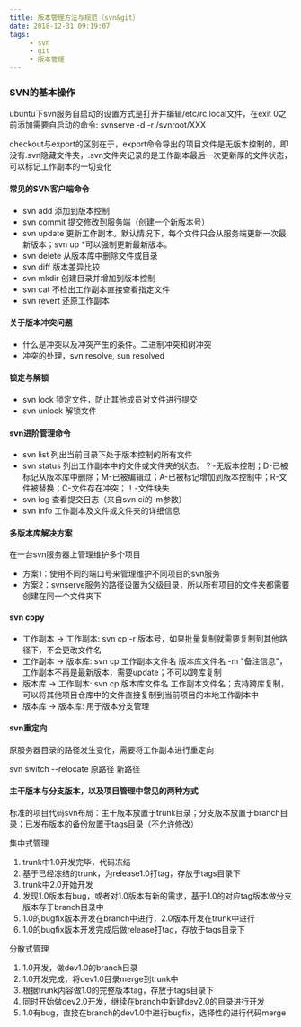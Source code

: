 ```yaml
---
title: 版本管理方法与规范（svn&git）
date: 2018-12-31 09:19:07
tags: 
     - svn
     - git
     - 版本管理
---
```


### SVN的基本操作
ubuntu下svn服务自启动的设置方式是打开并编辑/etc/rc.local文件，在exit 0之前添加需要自启动的命令: svnserve -d -r /svnroot/XXX

checkout与export的区别在于，export命令导出的项目文件是无版本控制的，即没有.svn隐藏文件夹，.svn文件夹记录的是工作副本最后一次更新厚的文件状态，可以标记工作副本的一切变化

#### 常见的SVN客户端命令
+ svn add 添加到版本控制
+ svn commit 提交修改到服务端（创建一个新版本号）
+ svn update 更新工作副本。默认情况下，每个文件只会从服务端更新一次最新版本；svn up *可以强制更新最新版本。
+ svn delete 从版本库中删除文件或目录
+ svn diff 版本差异比较
+ svn mkdir 创建目录并增加到版本控制
+ svn cat 不检出工作副本直接查看指定文件
+ svn revert 还原工作副本

#### 关于版本冲突问题
+ 什么是冲突以及冲突产生的条件。二进制冲突和树冲突
+ 冲突的处理，svn resolve, sun resolved

#### 锁定与解锁
+ svn lock 锁定文件，防止其他成员对文件进行提交
+ svn unlock 解锁文件

#### svn进阶管理命令
+ svn list 列出当前目录下处于版本控制的所有文件
+ svn status 列出工作副本中的文件或文件夹的状态。？-无版本控制；D-已被标记从版本库中删除；M-已被编辑过；A-已被标记增加到版本控制中；R-文件被替换；C-文件存在冲突；！-文件缺失
+ svn log 查看提交日志（来自svn ci的-m参数）
+ svn info 工作副本及文件或文件夹的详细信息

#### 多版本库解决方案
在一台svn服务器上管理维护多个项目
+ 方案1：使用不同的端口号来管理维护不同项目的svn服务
+ 方案2：svnserve服务的路径设置为父级目录，所以所有项目的文件夹都需要创建在同一个文件夹下

#### svn copy
+ 工作副本 -> 工作副本: svn cp -r 版本号，如果批量复制就需要复制到其他路径下，不会更改文件名
+ 工作副本 -> 版本库: svn cp 工作副本文件名 版本库文件名 -m "备注信息"，工作副本不再是最新版本，需要update；不可以跨库复制
+ 版本库 -> 工作副本: svn cp 版本库文件名 工作副本文件名；支持跨库复制，可以将其他项目仓库中的文件直接复制到当前项目的本地工作副本中
+ 版本库 -> 版本库: 用于版本分支管理

#### svn重定向
原服务器目录的路径发生变化，需要将工作副本进行重定向

svn switch --relocate 原路径 新路径 

#### 主干版本与分支版本，以及项目管理中常见的两种方式
标准的项目代码svn布局：主干版本放置于trunk目录；分支版本放置于branch目录；已发布版本的备份放置于tags目录（不允许修改）

集中式管理
1. trunk中1.0开发完毕，代码冻结
2. 基于已经冻结的trunk，为release1.0打tag，存放于tags目录下
3. trunk中2.0开始开发
4. 发现1.0版本有bug，或者对1.0版本有新的需求，基于1.0的对应tag版本做分支版本存于branch目录中
5. 1.0的bugfix版本开发在branch中进行，2.0版本开发在trunk中进行
6. 1.0的bugfix版本开发完成后做release打tag，存放于tags目录下

分散式管理
1. 1.0开发，做dev1.0的branch目录
2. 1.0开发完成，将dev1.0目录merge到trunk中
3. 根据trunk内容做1.0的完整版本tag，存放于tags目录下
4. 同时开始做dev2.0开发，继续在branch中新建dev2.0的目录进行开发
5. 1.0有bug，直接在branch的dev1.0中进行bugfix，选择性的进行代码merge









